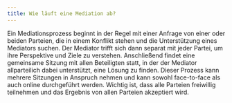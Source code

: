 ```yaml
---
title: Wie läuft eine Mediation ab?
---
```


Ein Mediationsprozess beginnt in der Regel mit einer Anfrage von einer oder beiden Parteien, die in einem Konflikt stehen und die Unterstützung eines Mediators suchen. Der Mediator trifft sich dann separat mit jeder Partei, um ihre Perspektive und Ziele zu verstehen. Anschließend findet eine gemeinsame Sitzung mit allen Beteiligten statt, in der der Mediator allparteilich dabei unterstützt, eine Lösung zu finden. Dieser Prozess kann mehrere Sitzungen in Anspruch nehmen und kann sowohl face-to-face als auch online durchgeführt werden. Wichtig ist, dass alle Parteien freiwillig teilnehmen und das Ergebnis von allen Parteien akzeptiert wird.

